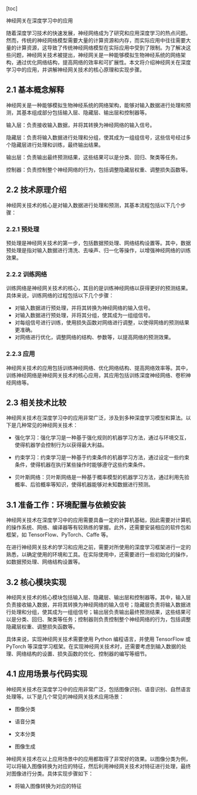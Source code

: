 
[toc]                    
                
                
神经网关在深度学习中的应用

随着深度学习技术的快速发展，神经网络成为了研究和应用深度学习的热点问题。然而，传统的神经网络模型需要大量的计算资源和内存，而实际应用中往往需要大量的计算资源，这导致了传统神经网络模型在实际应用中受到了限制。为了解决这些问题，神经网关技术被提出，神经网关是一种能够模拟生物神经系统的网络架构，通过优化网络结构，提高网络的效率和可扩展性。本文将介绍神经网关在深度学习中的应用，并讲解神经网关技术的核心原理和实现步骤。

## 2.1 基本概念解释

神经网关是一种能够模拟生物神经系统的网络架构，能够对输入数据进行处理和预测，其基本组成部分包括输入层、隐藏层、输出层和控制器等。

输入层：负责接收输入数据，并将其转换为神经网络的输入信号。

隐藏层：负责将输入数据进行处理和分组，使其成为一组组信号，这些信号经过多个隐藏层进行处理和训练，最终输出结果。

输出层：负责输出最终预测结果，这些结果可以是分类、回归、聚类等任务。

控制器：负责控制整个神经网络的行为，包括调整隐藏层权重、调整损失函数等。

## 2.2 技术原理介绍

神经网关技术的核心是对输入数据进行处理和预测，其基本流程包括以下几个步骤：

### 2.2.1 预处理

预处理是神经网关技术的第一步，包括数据预处理、网络结构设置等。其中，数据预处理是指对输入数据进行清洗、去噪声、归一化等操作，以增强神经网络的训练效果。

### 2.2.2 训练网络

训练网络是神经网关技术的核心，其目的是训练神经网络以获得更好的预测结果。具体来说，训练网络的过程包括以下几个步骤：

- 对输入数据进行预处理，并将其转换为神经网络的输入信号。
- 对输入数据进行预处理，并将其分组，使其成为一组组信号。
- 对每组信号进行训练，使用损失函数对网络进行调整，以使得网络的预测结果更准确。
- 对网络进行优化，调整网络的结构、参数等，以提高网络的预测效果。

### 2.2.3 应用

神经网关技术的应用包括训练神经网络、优化网络结构、提高网络效率等。其中，训练神经网络是神经网关技术的核心应用，其应用包括训练深度神经网络、卷积神经网络等。

## 2.3 相关技术比较

神经网关技术在深度学习中的应用非常广泛，涉及到多种深度学习模型和算法。以下是几种常见的神经网关技术：

- 强化学习：强化学习是一种基于强化规则的机器学习方法，通过与环境交互，使得机器学会控制行为以获得最大利益。

- 约束学习：约束学习是一种基于约束条件的机器学习方法，通过设定一些约束条件，使得机器在执行某些操作时能够遵守这些约束条件。

- 贝叶斯网络：贝叶斯网络是一种基于概率模型的机器学习方法，通过利用先验概率、后验概率等知识，使得机器能够对未知数据进行预测。

## 3.1 准备工作：环境配置与依赖安装

神经网关技术在深度学习中的应用需要具备一定的计算机基础，因此需要对计算机的操作系统、网络、编译器等有较熟练的掌握。此外，还需要安装相应的软件包和框架，如 TensorFlow、PyTorch、Caffe 等。

在进行神经网关技术的学习和应用之前，需要对所使用的深度学习框架进行一定的熟悉，以确定使用的环境和工具。在实际使用中，还需要进行一些初始化的操作，如数据预处理、网络结构设置等。

## 3.2 核心模块实现

神经网关技术的核心模块包括输入层、隐藏层、输出层和控制器等。其中，输入层负责接收输入数据，并将其转换为神经网络的输入信号；隐藏层负责将输入数据进行处理和分组，使其成为一组组信号；输出层负责输出最终预测结果，这些结果可以是分类、回归、聚类等任务；控制器则负责控制整个神经网络的行为，包括调整隐藏层权重、调整损失函数等。

具体来说，实现神经网关技术需要使用 Python 编程语言，并使用 TensorFlow 或 PyTorch 等深度学习框架。在实现神经网关技术时，还需要考虑到输入数据的处理、网络结构的设置、损失函数的优化、控制器的编写等细节。

## 4.1 应用场景与代码实现

神经网关技术在深度学习中的应用非常广泛，包括图像识别、语音识别、自然语言处理等。以下是几个常见的神经网关技术应用场景：

- 图像分类

- 语音分类

- 文本分类

- 图像生成

神经网关技术在以上应用场景中的应用都取得了非常好的效果。以图像分类为例，可以将输入图像转换为对应的特征，然后利用神经网关技术对特征进行处理，最终对图像进行分类。具体实现步骤如下：

- 将输入图像转换为对应的特征


